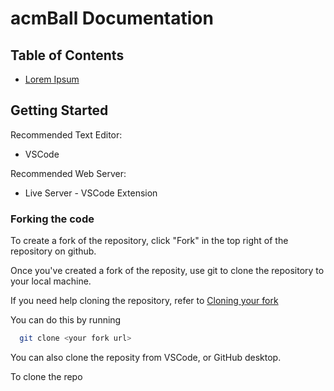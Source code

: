 # acmBall Documentation

## Table of Contents

- [Lorem Ipsum](.)

## Getting Started

Recommended Text Editor:
- VSCode  

Recommended Web Server:
- Live Server - VSCode Extension

### Forking the code

To create a fork of the repository, click "Fork" in the top right of the repository on github.

Once you've created a fork of the reposity, use git to clone the repository to your local machine.

If you need help cloning the repository, refer to [Cloning your fork](./cloningYourFork.md) 

You can do this by running
```bash
  git clone <your fork url>
```

You can also clone the reposity from VSCode, or GitHub desktop. 

To clone the repo


